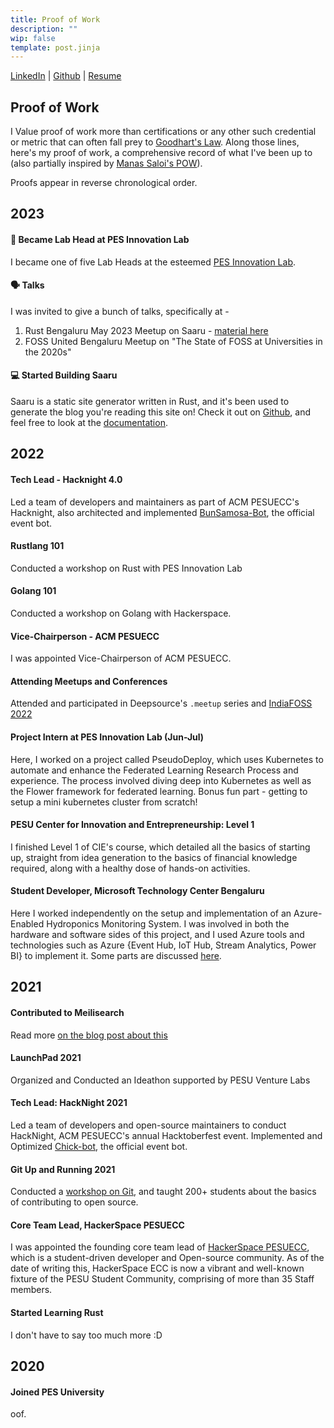 ```yaml
---
title: Proof of Work
description: ""
wip: false
template: post.jinja
---
```


[LinkedIn](https://www.linkedin.com/in/anirudh-rowjee-819619169/) | [Github](https://github.com/anirudhRowjee) | [Resume](/static/ANIRUDHROWJEE_CV.pdf)

## Proof of Work

I Value proof of work more than certifications or any other such credential or metric that can often fall prey to [Goodhart's Law](https://en.wikipedia.org/wiki/Goodhart%27s_law). Along those lines, here's my proof of work, a comprehensive record of what I've been up to (also partially inspired by [Manas Saloi's POW](https://manassaloi.com/proofofwork/)).

Proofs appear in reverse chronological order.

## 2023

#### 🥼 Became Lab Head at PES Innovation Lab

I became one of five Lab Heads at the esteemed [PES Innovation Lab](https://theinnovationlab.in).

#### 🗣️ Talks

I was invited to give a bunch of talks, specifically at -

1. Rust Bengaluru May 2023 Meetup on Saaru - [material here](/blog/saaru.html)
2. FOSS United Bengaluru Meetup on "The State of FOSS at Universities in the 2020s"

#### 💻 Started Building Saaru

Saaru is a static site generator written in Rust, and it's been used to generate the blog you're reading this site on! Check it out on [Github](https://github.com/anirudhRowjee/saaru), and feel free to look at the [documentation](https://saaru-docs.netlify.app).

## 2022

<!-- #### Backend Developer Intern - Setu API -->
<!---->
<!-- Worked on the ONDC Team. -->
<!---->

#### Tech Lead - Hacknight 4.0

Led a team of developers and maintainers as part of ACM PESUECC's Hacknight, also architected and implemented [BunSamosa-Bot](https://github.com/anirudhRowjee/bunsamosa-bot), the official event bot.

#### Rustlang 101

Conducted a workshop on Rust with PES Innovation Lab

#### Golang 101

Conducted a workshop on Golang with Hackerspace.

#### Vice-Chairperson - ACM PESUECC

I was appointed Vice-Chairperson of ACM PESUECC.

#### Attending Meetups and Conferences

Attended and participated in Deepsource's `.meetup` series and [IndiaFOSS 2022](https://indiafoss.net/)

#### Project Intern at PES Innovation Lab (Jun-Jul)

Here, I worked on a project called PseudoDeploy, which uses Kubernetes to automate and enhance the Federated Learning Research Process and experience. The process involved diving deep into Kubernetes as well as the Flower framework for federated learning. Bonus fun part - getting to setup a mini kubernetes cluster from scratch!

#### PESU Center for Innovation and Entrepreneurship: Level 1

I finished Level 1 of CIE's course, which detailed all the basics of starting up, straight from idea generation to the basics of financial knowledge required, along with a healthy dose of hands-on activities.

#### Student Developer, Microsoft Technology Center Bengaluru

Here I worked independently on the setup and implementation of an Azure-Enabled Hydroponics Monitoring System. I was involved in both the hardware and software sides of this project, and I used Azure tools and technologies such as Azure {Event Hub, IoT Hub, Stream Analytics, Power BI} to implement it.
Some parts are discussed [here](https://www.linkedin.com/posts/anirudh-rowjee-819619169_mtc-tgif-activity-6958095243174977536-zHd_).

## 2021

#### Contributed to Meilisearch

Read more [on the blog post about this](blog/experiences/meilisearch_2021.html)

#### LaunchPad 2021

Organized and Conducted an Ideathon supported by PESU Venture Labs

#### Tech Lead: HackNight 2021

Led a team of developers and open-source maintainers to conduct HackNight, ACM PESUECC's annual Hacktoberfest event. Implemented and Optimized [Chick-bot](https://github.com/anirudhRowjee/chick-bot), the official event bot.

#### Git Up and Running 2021

Conducted a [workshop on Git](blog/git_up_and_running.html), and taught 200+ students about the basics of contributing to open source.

#### Core Team Lead, HackerSpace PESUECC

I was appointed the founding core team lead of [HackerSpace PESUECC](https://hsp-ec.xyz), which is a student-driven developer and Open-source community. As of the date of writing this, HackerSpace ECC is now a vibrant and well-known fixture of the PESU Student Community, comprising of more than 35 Staff members.

#### Started Learning Rust

I don't have to say too much more :D

## 2020

#### Joined PES University

oof.
